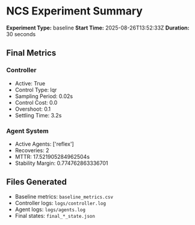 # NCS Experiment Summary

**Experiment Type:** baseline
**Start Time:** 2025-08-26T13:52:33Z
**Duration:** 30 seconds

## Final Metrics

### Controller
- Active: True
- Control Type: lqr
- Sampling Period: 0.02s
- Control Cost: 0.0
- Overshoot: 0.1
- Settling Time: 3.2s

### Agent System  
- Active Agents: ['reflex']
- Recoveries: 2
- MTTR: 17.521905284962504s
- Stability Margin: 0.774762863336701

## Files Generated
- Baseline metrics: `baseline_metrics.csv`
- Controller logs: `logs/controller.log`
- Agent logs: `logs/agents.log`
- Final states: `final_*_state.json`
